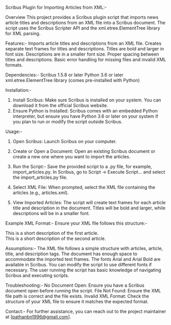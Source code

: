 Scribus Plugin for Importing Articles from XML:-

Overview
This project provides a Scribus plugin script that imports news article titles and descriptions from an XML file into a Scribus document. The script uses the Scribus Scripter API and the xml.etree.ElementTree library for XML parsing.

Features:-
Imports article titles and descriptions from an XML file.
Creates separate text frames for titles and descriptions.
Titles are bold and larger in font size.
Descriptions are in a smaller font size.
Proper spacing between titles and descriptions.
Basic error handling for missing files and invalid XML formats.

Dependencies:-
Scribus 1.5.8 or later
Python 3.6 or later
xml.etree.ElementTree library (comes pre-installed with Python)

Installation:-
1) Install Scribus: Make sure Scribus is installed on your system. You can download it from the official Scribus website.
2) Ensure Python is Installed: Scribus comes with an embedded Python interpreter, but ensure you have Python 3.6 or later on your system if you plan to run or modify the script outside Scribus.

Usage:-
1) Open Scribus: Launch Scribus on your computer.
2) Create or Open a Document: Open an existing Scribus document or create a new one where you want to import the articles.

3) Run the Script:-
Save the provided script to a .py file, for example, import_articles.py.
In Scribus, go to Script -> Execute Script... and select the import_articles.py file.
4) Select XML File: When prompted, select the XML file containing the articles (e.g., articles.xml).
5) View Imported Articles: The script will create text frames for each article title and description in the document. Titles will be bold and larger, while descriptions will be in a smaller font.

Example XML Format:-
Ensure your XML file follows this structure:-
<articles>
  <article>
    <title>This is the first article title</title>
    <description>This is a short description of the first article.</description>
  </article>
  <article>
    <title>This is the second article title</title>
    <description>This is a short description of the second article.</description>
  </article>
</articles>

Assumptions:-
The XML file follows a simple structure with articles, article, title, and description tags.
The document has enough space to accommodate the imported text frames.
The fonts Arial and Arial Bold are available in Scribus. You can modify the script to use different fonts if necessary.
The user running the script has basic knowledge of navigating Scribus and executing scripts.

Troubleshooting:-
No Document Open: Ensure you have a Scribus document open before running the script.
File Not Found: Ensure the XML file path is correct and the file exists.
Invalid XML Format: Check the structure of your XML file to ensure it matches the expected format.

Contact:-
For further assistance, you can reach out to the project maintainer at [pathanbn1996@gmail.com].


